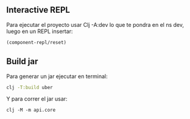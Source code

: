 ## Interactive REPL
Para ejecutar el proyecto usar Clj -A:dev lo que te pondra en el ns dev, luego en un REPL insertar:
```clojure
(component-repl/reset)
```

## Build jar
Para generar un jar ejecutar en terminal:
```bash
clj -T:build uber
```
Y para correr el jar usar:
```
clj -M -m api.core
```
